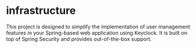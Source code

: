 # infrastructure
This project is designed to simplify the implementation of user management features in your Spring-based web application using Keyclock. It is built on top of Spring Security and provides out-of-the-box support.
